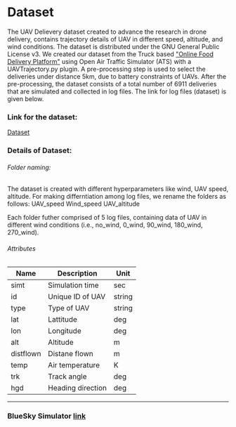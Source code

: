 # Dataset
The UAV Delievery dataset created to advance the research in drone delivery, contains trajectory details of UAV in different speed, altitude, and wind conditions. The dataset is distributed under the GNU General Public License v3.
We created our dataset from the Truck based ["Online Food Delivery Platform"](https://www.sciencedirect.com/science/article/pii/S2352340919303609) using  Open Air Traffic Simulator (ATS) with a UAVTrajectory.py plugin. A pre-processing step is used to select the deliveries under distance 5km, due to battery constraints of UAVs. After the pre-processing, the dataset consists of a total number of 6911  deliveries that are simulated and collected in log files. The link for log files (dataset) is given below.  

### Link for the dataset:
[Dataset](https://drive.google.com/drive/folders/18qwp2zaRoBjtkId5sz83vArWgZxrZLCi?usp=sharing)

### Details of Dataset:
###### Folder naming:
The dataset is created with different hyperparameters like wind, UAV speed, altitude. For making differntiation among log files, we rename the folders as follows:
UAV_speed Wind_speed UAV_altitude

Each folder futher comprised of 5 log files, containing data of UAV in different wind conditions (i.e., no_wind, 0_wind, 90_wind, 180_wind, 270_wind).

###### Attributes
|Name|Description|Unit|
|----|-----|-------|
|simt|Simulation time|sec|
|id|Unique ID of UAV|string|
|type|Type of UAV|string|
|lat|Lattitude|deg|
|lon|Longitude|deg|
|alt|Altitude|m|
|distflown|Distane flown|m|
|temp|Air temperature|K|
|trk|Track angle|deg|
|hgd|Heading direction|deg|




***
### BlueSky Simulator [link](https://github.com/TUDelft-CNS-ATM/bluesky)
